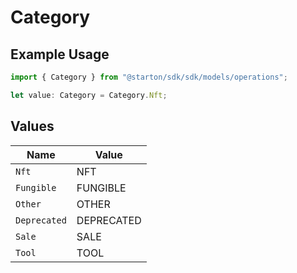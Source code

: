 # Category

## Example Usage

```typescript
import { Category } from "@starton/sdk/sdk/models/operations";

let value: Category = Category.Nft;
```

## Values

| Name         | Value        |
| ------------ | ------------ |
| `Nft`        | NFT          |
| `Fungible`   | FUNGIBLE     |
| `Other`      | OTHER        |
| `Deprecated` | DEPRECATED   |
| `Sale`       | SALE         |
| `Tool`       | TOOL         |